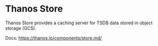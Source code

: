 # Thanos Store

Thanos Store provides a caching server for TSDB data stored in object storage (GCS).

Docs: <https://thanos.io/components/store.md/>

